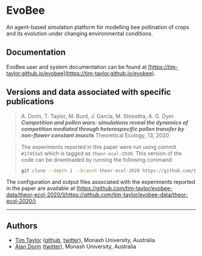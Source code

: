 # EvoBee

An agent-based simulation platform for modelling bee pollination of crops and its evolution under changing environmental conditions.

## Documentation

EvoBee user and system documentation can be found at [https://tim-taylor.github.io/evobee](https://tim-taylor.github.io/evobee).

## Versions and data associated with specific publications

> A. Dorin, T. Taylor, M. Burd, J. Garcia, M. Shrestha, A. G. Dyer. ***Competition and pollen wars: simulations reveal the dynamics of competition mediated through heterospecific pollen transfer by non-flower constant insects*** Theoretical Ecology, 13, 2020

>The experiments reported in this paper were run using commit `#17453a5` which is tagged as `theor-ecol-2020`. This version of the code can be downloaded by running the following command:
>```bash
>git clone --depth 1 --branch theor-ecol-2020 https://github.com/tim-taylor/evobee.git
>``` 
The configuration and output files associated with the experiments reported in the paper are available at [https://github.com/tim-taylor/evobee-data/theor-ecol-2020/](https://github.com/tim-taylor/evobee-data/theor-ecol-2020/)

---

## Authors
* [Tim Taylor](http://timt.co) ([github](https://github.com/tim-taylor), [twitter](https://twitter.com/drtimt)), Monash University, Australia
* [Alan Dorin](https://research.monash.edu/en/persons/alan-dorin) ([twitter](https://twitter.com/NRGBunny1)), Monash University, Australia
<!--stackedit_data:
eyJoaXN0b3J5IjpbMzM1MzM1OTkyLDIwMTMzMzc2Miw3NTUzMj
gxNjksLTE3OTc3NDUwMTQsLTIwMTc2MjU4MzcsLTE1NTcyNzY3
NzQsLTE4MjU5NTQ4NzgsLTEwNDMyMDA0MDcsLTk5OTk1OTU1NC
wtMTc5ODA4NjY1OCwtMTQ5ODg3OTMxNywtNzk1MjA4Mjc4LC0x
MTUwNTI5MjI1XX0=
-->